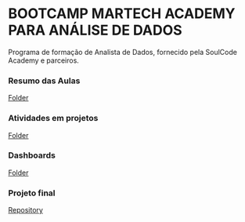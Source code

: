 # **BOOTCAMP MARTECH ACADEMY PARA ANÁLISE DE DADOS**
Programa de formação de Analista de Dados, fornecido pela SoulCode Academy e parceiros. 

### **Resumo das Aulas**
[Folder](https://github.com/joseaureliok/soulcode-martech-bootcamp-ad/tree/notebooks_aulas/aulas-resumos)

### **Atividades em projetos**
[Folder](https://github.com/joseaureliok/soulcode-martech-bootcamp-ad/tree/notebooks_aulas/atividades-projetos)

### **Dashboards**
[Folder](https://github.com/joseaureliok/soulcode-martech-bootcamp-ad/tree/notebooks_aulas/dashboards)

### **Projeto final** ##
[Repository](https://github.com/squadOito/soulcodead2)
